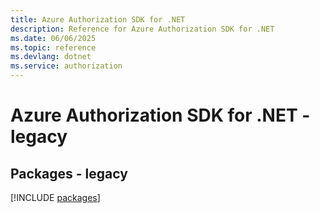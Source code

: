 ```yaml
---
title: Azure Authorization SDK for .NET
description: Reference for Azure Authorization SDK for .NET
ms.date: 06/06/2025
ms.topic: reference
ms.devlang: dotnet
ms.service: authorization
---
```

# Azure Authorization SDK for .NET - legacy
## Packages - legacy
[!INCLUDE [packages](authorization-index.md)]